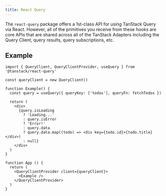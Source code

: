 ```yaml
---
title: React Query
---
```


The `react-query` package offers a 1st-class API for using TanStack Query via React. However, all of the primitives you receive from these hooks are core APIs that are shared across all of the TanStack Adapters including the Query Client, query results, query subscriptions, etc.

## Example

```tsx
import { QueryClient, QueryClientProvider, useQuery } from '@tanstack/react-query'

const queryClient = new QueryClient()

function Example() {
  const query = useQuery({ queryKey: ['todos'], queryFn: fetchTodos })

  return (
    <div>
      {query.isLoading
        ? 'Loading...'
        : query.isError
        ? 'Error!'
        : query.data
        ? query.data.map((todo) => <div key={todo.id}>{todo.title}</div>)
        : null}
    </div>
  )
}

function App () {
  return (
    <QueryClientProvider client={queryClient}>
      <Example />
    </QueryClientProvider>
  )
}
```
